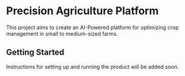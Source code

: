 # Precision Agriculture Platform
This project aims to create an AI-Powered platform for optimizing crop management in small to medium-sized farms.

## Getting Started
Instructions for setting up and running the product will be added soon.